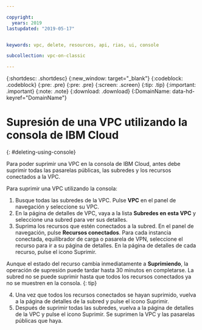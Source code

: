 ```yaml
---

copyright:
  years: 2019
lastupdated: "2019-05-17"


keywords: vpc, delete, resources, api, rias, ui, console

subcollection: vpc-on-classic

---
```


{:shortdesc: .shortdesc}
{:new_window: target="_blank"}
{:codeblock: .codeblock}
{:pre: .pre}
{:pre: .pre}
{:screen: .screen}
{:tip: .tip}
{:important: .important}
{:note: .note}
{:download: .download}
{:DomainName: data-hd-keyref="DomainName"}

# Supresión de una VPC utilizando la consola de IBM Cloud
{: #deleting-using-console}

Para poder suprimir una VPC en la consola de IBM Cloud, antes debe suprimir todas las pasarelas públicas, las subredes y los recursos conectados a la VPC.

Para suprimir una VPC utilizando la consola:

1. Busque todas las subredes de la VPC.  Pulse **VPC** en el panel de navegación y seleccione su VPC. 
2. En la página de detalles de VPC, vaya a la lista **Subredes en esta VPC** y seleccione una subred para ver sus detalles.
3. Suprima los recursos que estén conectados a la subred. En el panel de navegación, pulse **Recursos conectados**. Para cada instancia conectada, equilibrador de carga o pasarela de VPN, seleccione el recurso para ir a su página de detalles. En la página de detalles de cada recurso, pulse el icono Suprimir. 

  Aunque el estado del recurso cambia inmediatamente a **Suprimiendo**, la operación de supresión puede tardar hasta 30 minutos en completarse. La subred no se puede suprimir hasta que todos los recursos conectados ya no se muestren en la consola.
  {: tip}

4. Una vez que todos los recursos conectados se hayan suprimido, vuelva a la página de detalles de la subred y pulse el icono Suprimir.
5. Después de suprimir todas las subredes, vuelva a la página de detalles de la VPC y pulse el icono Suprimir. Se suprimen la VPC y las pasarelas públicas que haya.
